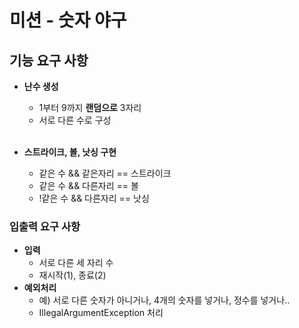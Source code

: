 # 미션 - 숫자 야구

## 기능 요구 사항
- **난수 생성**
  - 1부터 9까지 **랜덤으로** 3자리
  - 서로 다른 수로 구성

  <br>
  
- **스트라이크, 볼, 낫싱 구현**
  - 같은 수 && 같은자리 == 스트라이크
  - 같은 수 && 다른자리 == 볼
  - !같은 수 && 다른자리 == 낫싱

### 입출력 요구 사항

- **입력**
  - 서로 다른 세 자리 수
  - 재시작(1), 종료(2)
- **예외처리**
  - 예) 서로 다른 숫자가 아니거나, 4개의 숫자를 넣거나, 정수를 넣거나..
  - IllegalArgumentException 처리

